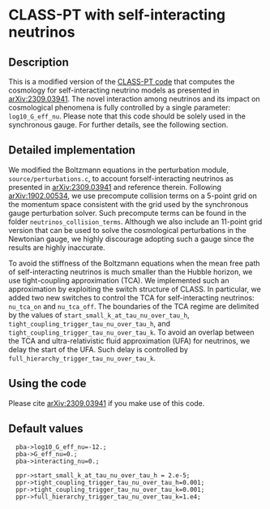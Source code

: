 # CLASS-PT with self-interacting neutrinos

## Description 

This is a modified version of the [CLASS-PT code](https://github.com/Michalychforever/CLASS-PT) that computes the cosmology for self-interacting neutrino models as presented in [arXiv:2309.03941](https://arxiv.org/abs/2309.03941). The novel interaction among neutrinos and its impact on cosmological phenomena is fully controlled by a single parameter: `log10_G_eff_nu`. Please note that this code should be solely used in the synchronous gauge. For further details, see the following section. 

## Detailed implementation

We modified the Boltzmann equations in the perturbation module, `source/perturbations.c`, to account forself-interacting neutrinos as presented in [arXiv:2309.03941](https://arxiv.org/abs/2309.03941) and reference therein. Following [arXiv:1902.00534](https://arxiv.org/abs/1902.00534), we use precompute collision terms on a 5-point grid on the momentum space consistent with the grid used by the synchronous gauge perturbation solver. Such precompute terms can be found in the folder `neutrinos_collision_terms`. Although we also include an 11-point grid version that can be used to solve the cosmological perturbations in the Newtonian gauge, we highly discourage adopting such a gauge since the results are highly inaccurate. 

To avoid the stiffness of the Boltzmann equations when the mean free path of self-interacting neutrinos is much smaller than the Hubble horizon, we use tight-coupling approximation (TCA). We implemented such an approximation by exploiting the switch structure of CLASS. In particular, we added two new switches to control the TCA for self-interacting neutrinos: `nu_tca_on` and `nu_tca_off`. The boundaries of the TCA regime are delimited by the values of `start_small_k_at_tau_nu_over_tau_h`, `tight_coupling_trigger_tau_nu_over_tau_h`, and `tight_coupling_trigger_tau_nu_over_tau_k`. To avoid an overlap between the TCA and ultra-relativistic fluid approximation (UFA) for neutrinos, we delay the start of the UFA. Such delay is controlled by `full_hierarchy_trigger_tau_nu_over_tau_k`.

## Using the code

Please cite [arXiv:2309.03941](https://arxiv.org/abs/2309.03941) if you make use of this code. 

## Default values

```
  pba->log10_G_eff_nu=-12.;
  pba->G_eff_nu=0.;
  pba->interacting_nu=0.;

  ppr->start_small_k_at_tau_nu_over_tau_h = 2.e-5;
  ppr->tight_coupling_trigger_tau_nu_over_tau_h=0.001;
  ppr->tight_coupling_trigger_tau_nu_over_tau_k=0.001;
  ppr->full_hierarchy_trigger_tau_nu_over_tau_k=1.e4;

  ```
